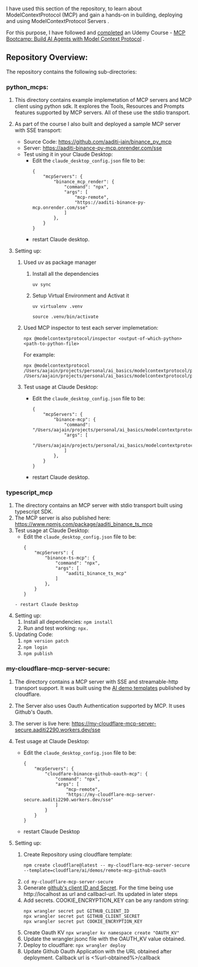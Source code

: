 
I have used this section of the repository, to learn about ModelContextProtocol (MCP) and gain a hands-on in building, deploying and using ModelContextProtocol Servers .

For this purpose, I have followed and [completed](https://www.udemy.com/certificate/UC-6ea80d26-7904-4b91-ad0a-2960b5f23bc5/) an Udemy Course - [MCP Bootcamp: Build AI Agents with Model Context Protocol](https://www.udemy.com/course/learn-mcp-model-context-protocol-course-and-a2a-bootcamphands-hands-on/?couponCode=LOCLZDOFFPINCTRL) . 

## Repository Overview:
The repository contains the following sub-directories: 
### python_mcps: 

1. This directory contains example implemetation of MCP servers and MCP client using python sdk.  It explores the Tools, Resources and Prompts features supported by MCP servers.  All of these use the stdio transport. 
1. As part of the course I also built and deployed a sample MCP server with SSE transport:    
    - Source Code: https://github.com/aaditi-jain/binance_py_mcp
    - Server: https://aaditi-binance-py-mcp.onrender.com/sse 
    - Test using it in your Claude Desktop: 
        - Edit the `claude_desktop_config.json` file to be: 
            ```
            {
                "mcpServers": {            
                    "binance_mcp_render": {
                        "command": "npx",
                        "args": [
                            "mcp-remote",
                            "https://aaditi-binance-py-mcp.onrender.com/sse"
                        ]
                    },
                }
            }    
            ``` 
        - restart Claude desktop. 
     
1. Setting up: 
    1. Used uv as package manager
        1. Install all the dependencies 
            ```
            uv sync
            ```
        1. Setup Virtual Environment and Activat it
            ```
            uv virtualenv .venv
            ```

            ```
            source .venv/bin/activate
            ```
    1. Used MCP inspector to test each server implemetation: 
        ```
        npx @modelcontextprotocol/inspector <output-of-which-python> <path-to-python-file>
        ```

        For example:
        ```
        npx @modelcontextprotocol /Users/aajain/projects/personal/ai_basics/modelcontextprotocol/python_mcps/.venv/bin/python /Users/aajain/projects/personal/ai_basics/modelcontextprotocol/python_mcps/binance_mcp.py
        
        ```
    1. Test usage at Claude Desktop: 
        - Edit the `claude_desktop_config.json` file to be: 
            ```
            {
                "mcpServers": {            
                    "binance-mcp": {
                        "command": "/Users/aajain/projects/personal/ai_basics/modelcontextprotocol/python_mcps/.venv/bin/python",
                        "args": [
                            "/Users/aajain/projects/personal/ai_basics/modelcontextprotocol/python_mcps/binance_mcp.py"
                        ]
                    },
                }
            }    
            ``` 
        - restart Claude desktop.   


### typescript_mcp
1. The directory contains an MCP server with stdio transport built using typescript SDK. 
1. The MCP server is also published here: https://www.npmjs.com/package/aaditi_binance_ts_mcp
1. Test usage at Claude Desktop: 
    - Edit the `claude_desktop_config.json` file to be: 
        ```
        {
            "mcpServers": {    
                "binance-ts-mcp": {
                    "command": "npx",
                    "args": [
                        "aaditi_binance_ts_mcp"
                    ]
                },
            }
        }
    ```    
    - restart Claude Desktop
1. Setting up: 
    1. Install all dependencies: `npm install`
    1. Run and test working: `npx.`
1. Updating Code: 
    1. `npm version patch`
    1. `npm login`
    1. `npm publish`

### my-cloudflare-mcp-server-secure: 
1. The directory contains a MCP server with SSE and streamable-http transport support. It was built using the [AI demo templates](https://docs.github.com/en/apps/oauth-apps/building-oauth-apps/creating-an-oauth-app) published by cloudflare. 

1. The Server also uses Oauth Authentication supported by MCP. It uses Github's Oauth. 
1. The server is live here: https://my-cloudflare-mcp-server-secure.aaditi2290.workers.dev/sse
1. Test usage at Claude Desktop: 
    - Edit the `claude_desktop_config.json` file to be: 
        ```
        {
            "mcpServers": {    
                "cloudfare-binance-github-oauth-mcp": {
                    "command": "npx",
                    "args": [
                        "mcp-remote",
                        "https://my-cloudflare-mcp-server-secure.aaditi2290.workers.dev/sse"
                    ]
                }
            }
        }
        ```    
    - restart Claude Desktop
1. Setting up: 
    1. Create Repository using cloudflare template: 
        ```
        npm create cloudflare@latest -- my-cloudflare-mcp-server-secure --template=cloudflare/ai/demos/remote-mcp-github-oauth
        ```
    1. `cd my-cloudflare-mcp-server-secure`
    1. Generate [github's client ID and Secret](https://docs.github.com/en/apps/oauth-apps/building-oauth-apps/creating-an-oauth-app). For the time being use http://localhost as url and callbacl-url. Its updated in later steps
    1. Add secrets. COOKIE_ENCRYPTION_KEY can be any random string: 
        ```
        npx wrangler secret put GITHUB_CLIENT_ID
        npx wrangler secret put GITHUB_CLIENT_SECRET
        npx wrangler secret put COOKIE_ENCRYPTION_KEY
        ```
    1. Create Oauth KV `npx wrangler kv namespace create "OAUTH_KV"`
    1. Update the wrangler.jsonc file with the OAUTH_KV value obtained. 
    1. Deploy to cloudflare: `npx wrangler deploy`
    1. Update Github Oauth Application with the URL obtained after deployment. Callback url is <%url-obtained%>/callback
